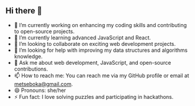 ## Hi there 👋


- 🔭 I’m currently working on enhancing my coding skills and contributing to open-source projects.
- 🌱 I’m currently learning advanced JavaScript and React.
- 👯 I’m looking to collaborate on exciting web development projects.
- 🤔 I’m looking for help with improving my data structures and algorithms knowledge.
- 💬 Ask me about web development, JavaScript, and open-source contributions.
- 📫 How to reach me: You can reach me via my GitHub profile or email at metseboka@gmail.com.
- 😄 Pronouns: she/her
- ⚡ Fun fact: I love solving puzzles and participating in hackathons.
